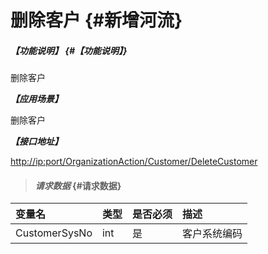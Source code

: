 # 删除客户 {#新增河流}

##### _【功能说明】_ {#【功能说明】}

删除客户

_**【应用场景】**_

删除客户

_**【接口地址】**_

[http://ip:port/OrganizationAction/Customer/DeleteCustomer](http://ip:port/OrganizationAction/Customer/AddCustomer)

> #### _请求数据_ {#请求数据}

| 变量名 | 类型 | 是否必须 | 描述 |
| :--- | :--- | :--- | :--- |
| CustomerSysNo | int | 是 | 客户系统编码 |



